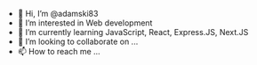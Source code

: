 - 👋 Hi, I’m @adamski83
- 👀 I’m interested in Web development
- 🌱 I’m currently learning JavaScript, React, Express.JS, Next.JS
- 💞️ I’m looking to collaborate on ...
- 📫 How to reach me ...

<!---
adamski83/adamski83 is a ✨ special ✨ repository because its `README.md` (this file) appears on your GitHub profile.
You can click the Preview link to take a look at your changes.
--->
